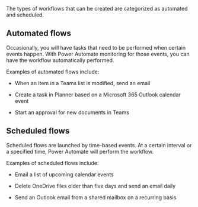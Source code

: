 The types of workflows that can be created are categorized as automated and scheduled.

## Automated flows

Occasionally, you will have tasks that need to be performed when certain events happen. With Power Automate monitoring for those events, you can have the workflow automatically performed. 

Examples of automated flows include:

- When an item in a Teams list is modified, send an email

- Create a task in Planner based on a Microsoft 365 Outlook calendar event

- Start an approval for new documents in Teams

## Scheduled flows

Scheduled flows are launched by time-based events. At a certain interval or a specified time, Power Automate will perform the workflow. 

Examples of scheduled flows include:

- Email a list of upcoming calendar events

- Delete OneDrive files older than five days and send an email daily

- Send an Outlook email from a shared mailbox on a recurring basis
